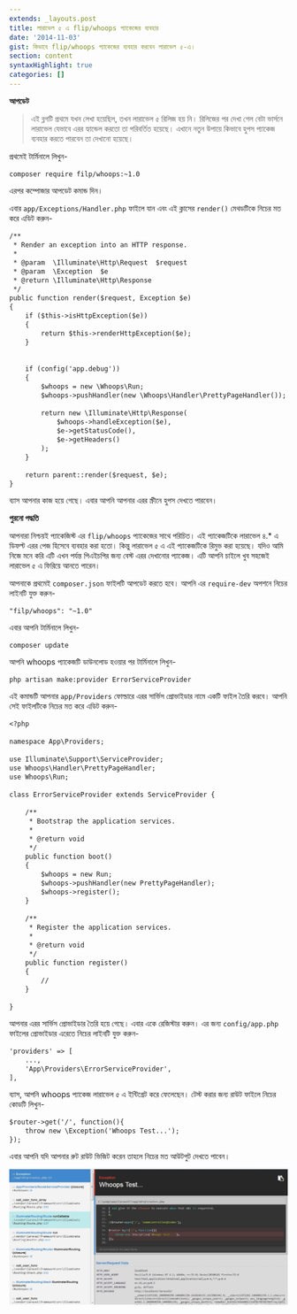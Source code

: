 ```yaml
---
extends: _layouts.post
title: লারাভেল ৫ এ flip/whoops প্যাকেজের ব্যবহার
date: '2014-11-03'
gist: কিভাবে flip/whoops প্যাকেজের ব্যবহার করবেন লারাভেল ৫-এ।
section: content
syntaxHighlight: true
categories: []
---
```


**আপডেট**

> এই ব্লগটি প্রথমে যখন লেখা হয়েছিল, তখন লারাভেল ৫ রিলিজ হয় নি। রিলিজের পর দেখা গেল বেটা ভার্সনে লারাভেল যেভাবে এরর হ্যান্ডেল করতো তা পরিবর্তিত হয়েছে। এখানে নতুন উপায়ে কিভাবে হুপস প্যাকেজ ব্যবহার করতে পারবেন তা দেখানো হয়েছে।

প্রথমেই টার্মিনালে লিখুন-

```
composer require filp/whoops:~1.0
```

এরপর কম্পোজার আপডেট কমান্ড দিন।

এবার `app/Exceptions/Handler.php` ফাইলে যান এবং এই ক্লাসের `render()` মেথডটিকে নিচের মত করে এডিট করুন-

```
/**
 * Render an exception into an HTTP response.
 *
 * @param  \Illuminate\Http\Request  $request
 * @param  \Exception  $e
 * @return \Illuminate\Http\Response
 */
public function render($request, Exception $e)
{
    if ($this->isHttpException($e))
    {
        return $this->renderHttpException($e);
    }


    if (config('app.debug'))
    {
        $whoops = new \Whoops\Run;
        $whoops->pushHandler(new \Whoops\Handler\PrettyPageHandler());

        return new \Illuminate\Http\Response(
            $whoops->handleException($e),
            $e->getStatusCode(),
            $e->getHeaders()
        );
    }

    return parent::render($request, $e);
}
```

ব্যাস আপনার কাজ হয়ে গেছে। এবার আপনি আপনার এরর স্ক্রীনে হুপস দেখতে পারবেন।

**পুরনো পদ্ধতি**

আপনারা নিশ্চয়ই প্যাকেজিস্ট এর `flip/whoops` প্যাকেজের সাথে পরিচিত। এই প্যাকেজটিকে লারাভেল ৪.* এ ডিফল্ট এরর পেজ হিসেবে ব্যবহার করা হতো। কিন্তু লারাভেল ৫ এ এই প্যাকেজটিকে রিমুভ করা হয়েছে। যদিও আমি নিজে মনে করি এটি এখন পর্যন্ত পিএইচপির জন্য বেস্ট এরর দেখানোর প্যাকেজ। এটি আপনি চাইলে খুব সহজেই লারাভেল ৫ এ ফিরিয়ে আনতে পারেন।

আপনাকে প্রথমেই `composer.json` ফাইলটি আপডেট করতে হবে। আপনি এর `require-dev` অপশনে নিচের লাইনটি যুক্ত করুন-

```
"filp/whoops": "~1.0"
```

এবার আপনি টার্মিনালে লিখুন-

```
composer update
```

আপনি whoops প্যাকেজটি ডাউনলোড হওয়ার পর টার্মিনালে লিখুন-

```
php artisan make:provider ErrorServiceProvider
```

এই কমান্ডটি আপনার `app/Providers` ফোল্ডারে এরর সার্ভিস প্রোভাইডার নামে একটি ফাইল তৈরি করবে। আপনি সেই ফাইলটিকে নিচের মত করে এডিট করুন-

```
<?php

namespace App\Providers;

use Illuminate\Support\ServiceProvider;
use Whoops\Handler\PrettyPageHandler;
use Whoops\Run;

class ErrorServiceProvider extends ServiceProvider {

    /**
     * Bootstrap the application services.
     *
     * @return void
     */
    public function boot()
    {
        $whoops = new Run;
        $whoops->pushHandler(new PrettyPageHandler);
        $whoops->register();
    }

    /**
     * Register the application services.
     *
     * @return void
     */
    public function register()
    {
        //
    }

}
```

আপনার এরর সার্ভিস প্রোভাইডার তৈরি হয়ে গেছে। এবার একে রেজিস্টার করুন। এর জন্য `config/app.php` ফাইলের প্রোভাইডার এরেতে নিচের লাইনটি যুক্ত করুন-

```
'providers' => [
    ...,
    'App\Providers\ErrorServiceProvider',
],
```

ব্যাস, আপনি whoops প্যাকেজ লারাভেল ৫ এ ইন্টিগ্রেট করে ফেলেছেন। টেস্ট করার জন্য রাউট ফাইলে নিচের কোডটি লিখুন-

```
$router->get('/', function(){
    throw new \Exception('Whoops Test...');
});
```

এবার আপনি যদি আপনার রুট রাউট ভিজিট করেন তাহলে নিচের মত আউটপুট দেখতে পাবেন।

![Whoops](/assets/images/posts/whoops.jpg)
